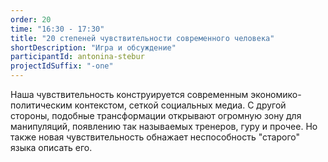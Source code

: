 ```yaml
---
order: 20
time: "16:30 - 17:30"
title: "20 степеней чувствительности современного человека"
shortDescription: "Игра и обсуждение"
participantId: antonina-stebur
projectIdSuffix: "-one"
---
```


Наша чувствительность конструируется современным экономико-политическим контекстом, сеткой социальных медиа. С другой стороны, подобные трансформации открывают огромную зону для манипуляций, появлению так называемых тренеров, гуру и прочее. Но также новая чувствительность обнажает неспособность "старого" языка описать его.
